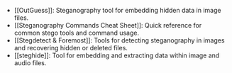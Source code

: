 - [[OutGuess]]: Steganography tool for embedding hidden data in image files.
- [[Steganography Commands Cheat Sheet]]: Quick reference for common stego tools and command usage.
- [[Stegdetect & Foremost]]: Tools for detecting steganography in images and recovering hidden or deleted files.
- [[steghide]]: Tool for embedding and extracting data within image and audio files.